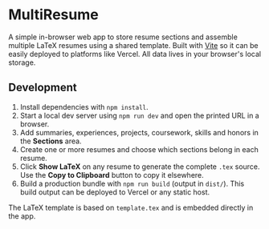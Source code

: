 # MultiResume

A simple in-browser web app to store resume sections and assemble multiple LaTeX resumes using a shared template. Built with [Vite](https://vitejs.dev) so it can be easily deployed to platforms like Vercel. All data lives in your browser's local storage.

## Development

1. Install dependencies with `npm install`.
2. Start a local dev server using `npm run dev` and open the printed URL in a browser.
3. Add summaries, experiences, projects, coursework, skills and honors in the **Sections** area.
4. Create one or more resumes and choose which sections belong in each resume.
5. Click **Show LaTeX** on any resume to generate the complete `.tex` source. Use the **Copy to Clipboard** button to copy it elsewhere.
6. Build a production bundle with `npm run build` (output in `dist/`). This build output can be deployed to Vercel or any static host.

The LaTeX template is based on `template.tex` and is embedded directly in the app.
